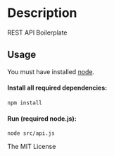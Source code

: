 # Description
REST API Boilerplate

## Usage
You must have installed [node]( https://nodejs.org/ ).

#### Install all required dependencies:
```shell
npm install
```
#### Run (required node.js):
```shell
node src/api.js
```

The MIT License
